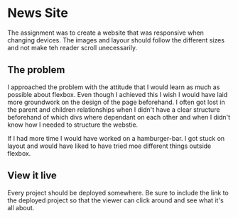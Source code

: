 # News Site

The assignment was to create a website that was responsive when changing devices. The images and layour should follow the different sizes and not make teh reader scroll unecessarily. 

## The problem

I approached the problem with the attitude that I would learn as much as possible about flexbox. Even though I achieved this I wish I would have laid more groundwork on the design of the page beforehand. I often got lost in the parent and children relationships when I didn't have a clear structure beforehand of which divs where dependant on each other and when I didn't know how I needed to structure the webstie. 

If I had more time I would have worked on a hamburger-bar. I got stuck on layout and would have liked to have tried moe different things outside flexbox. 

## View it live
Every project should be deployed somewhere. Be sure to include the link to the deployed project so that the viewer can click around and see what it's all about.
